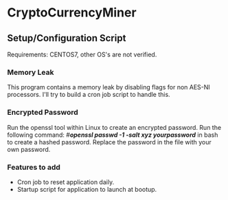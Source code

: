 # CryptoCurrencyMiner

<h2>Setup/Configuration Script</h2>
<p>Requirements: CENTOS7, other OS's are not verified.</p>

<h3>Memory Leak</h3>
<p>This program contains a memory leak by disabling flags for non AES-NI processors. I'll try to build a cron job script to handle this. </p>

<h3>Encrypted Password</h3>
<p>Run the openssl tool within Linux to create an encrypted password. 
Run the following command: #<i><b>openssl passwd -1 -salt xyz yourpassword</b></i>
in bash to create a hashed password. Replace the password in the file 
with your own password.</p>

<h3>Features to add</h3>
<p>
<ul>
<li>Cron job to reset application daily.</li>
<li>Startup script for application to launch at bootup.</li>
</ul>
</p>